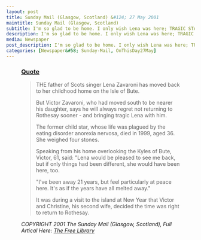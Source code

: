```yaml
---
layout: post
title: Sunday Mail (Glasgow, Scotland) &#124; 27 May 2001
maintitle: Sunday Mail (Glasgow, Scotland)
subtitle: I'm so glad to be home. I only wish Lena was here; TRAGIC STAR'S DAD RETURNS TO ROTHESAY AFTER 21 YEARS
description: I'm so glad to be home. I only wish Lena was here; TRAGIC STAR'S DAD RETURNS TO ROTHESAY AFTER 21 YEARS
media: Newspaper
post_description: I'm so glad to be home. I only wish Lena was here; TRAGIC STAR'S DAD RETURNS TO ROTHESAY AFTER 21 YEARS
categories: [Newspaper&#58; Sunday-Mail, OnThisDay27May]
---
```


<figure class="fig3">
<div class="LenaCard">
<div class="CardItem">
<h3 id="infobox1" class="infobox"><a href="#infobox1">Quote</a></h3>
</div>
<div class="CardItem split">
<blockquote>
<p>THE father of Scots singer Lena Zavaroni has moved back to her childhood home on the Isle of Bute.</p>
<p>But Victor Zavaroni, who had moved south to be nearer his daughter, says he will always regret not returning to Rothesay sooner - and bringing tragic Lena with him.</p>
<p>The former child star, whose life was plagued by the eating disorder anorexia nervosa, died in 1999, aged 36. She weighed four stones.</p>
<p>Speaking from his home overlooking the Kyles of Bute, Victor, 61, said: "Lena would be pleased to see me back, but if only things had been different, she would have been here, too.</p>
<p>"I've been away 21 years, but feel particularly at peace here. It's as if the years have all melted away."</p>
<p>It was during a visit to the island at New Year that Victor and Christine, his second wife, decided the time was right to return to Rothesay.</p>
</blockquote>
<cite>COPYRIGHT 2001 The Sunday Mail (Glasgow, Scotland), Full Artical Here: <a class="external-link" href="https://www.thefreelibrary.com/I%27m+so+glad+to+be+home.+I+only+wish+Lena+was+here%3b+TRAGIC+STAR%27S+DAD...-a075060795">The Free Library</a></cite>
</div></div>
</figure>

